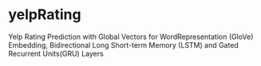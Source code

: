 # yelpRating
Yelp Rating Prediction with Global Vectors for WordRepresentation (GloVe) Embedding, Bidirectional Long Short-term Memory (LSTM) and Gated Recurrent Units(GRU) Layers
